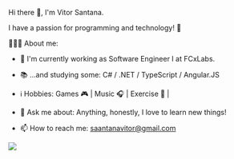Hi there 👋, I'm Vitor Santana.


I have a passion for programming and technology! 🚀

👨🏽‍💻 About me:

* 🏢 I'm currently working as Software Engineer I at FCxLabs.

* 📚 ...and studying some: C# / .NET / TypeScript / Angular.JS

* ℹ️ Hobbies: Games 🎮 | Music 🎧 | Exercise 🏃 |

* 💬 Ask me about: Anything, honestly, I love to learn new things!

* 📫 How to reach me: saantanavitor@gmail.com

<a href="https://www.linkedin.com/in/vittorsantana/">
  <img src="https://img.shields.io/badge/LinkedIn-blue?style=flat&logo=linkedin&labelColor=blue" />
</a>

